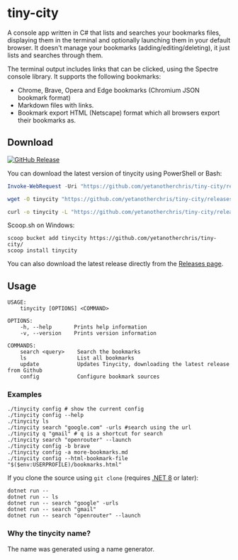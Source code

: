 # tiny-city
A console app written in C# that lists and searches your bookmarks files, displaying them in the terminal and optionally launching them in your default browser. 
It doesn't manage your bookmarks (adding/editing/deleting), it just lists and searches through them.

The terminal output includes links that can be clicked, using the Spectre console library. It supports the following bookmarks:

- Chrome, Brave, Opera and Edge bookmarks (Chromium JSON bookmark format)
- Markdown files with links.
- Bookmark export HTML (Netscape) format which all browsers export their bookmarks as.

## Download

[![GitHub Release](https://img.shields.io/github/v/release/yetanotherchris/tiny-city?logo=github&sort=semver)](https://github.com/yetanotherchris/tiny-city/releases/latest/)

You can download the latest version of tinycity using PowerShell or Bash:

```powershell
Invoke-WebRequest -Uri "https://github.com/yetanotherchris/tiny-city/releases/latest/download/tinycity.exe" -OutFile "tinycity.exe"
```
```bash
wget -O tinycity "https://github.com/yetanotherchris/tiny-city/releases/latest/download/tinycity"
```
```bash
curl -o tinycity -L "https://github.com/yetanotherchris/tiny-city/releases/latest/download/tinycity"
```

Scoop.sh on Windows:
```
scoop bucket add tinycity https://github.com/yetanotherchris/tiny-city/
scoop install tinycity
```

You can also download the latest release directly from the [Releases page](https://github.com/yetanotherchris/tiny-city/releases).

## Usage

```
USAGE:
    tinycity [OPTIONS] <COMMAND>

OPTIONS:
    -h, --help       Prints help information
    -v, --version    Prints version information

COMMANDS:
    search <query>    Search the bookmarks
    ls                List all bookmarks
    update            Updates Tinycity, downloading the latest release from Github
    config            Configure bookmark sources
```

### Examples
```
./tinycity config # show the current config
./tinycity config --help
./tinycity ls
./tinycity search "google.com" -urls #search using the url
./tinycity q "gmail" # q is a shortcut for search
./tinycity search "openrouter" --launch
./tinycity config -b brave
./tinycity config -a more-bookmarks.md
./tinycity config --html-bookmark-file "$($env:USERPROFILE)/bookmarks.html"
```

If you clone the source using `git clone` (requires [.NET 8](https://dotnet.microsoft.com/en-us/download/dotnet/8.0) or later):

```
dotnet run --
dotnet run -- ls
dotnet run -- search "google" -urls
dotnet run -- search "gmail"
dotnet run -- search "openrouter" --launch
```

### Why the tinycity name?
The name was generated using a name generator.